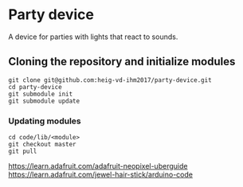 # Party device
A device for parties with lights that react to sounds.

## Cloning the repository and initialize modules
```
git clone git@github.com:heig-vd-ihm2017/party-device.git
cd party-device
git submodule init
git submodule update
```

### Updating modules
```
cd code/lib/<module>
git checkout master
git pull
```

https://learn.adafruit.com/adafruit-neopixel-uberguide
https://learn.adafruit.com/jewel-hair-stick/arduino-code
